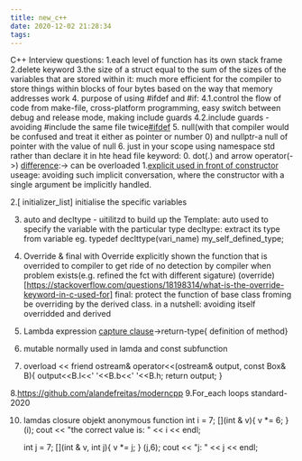 ```yaml
---
title: new_c++
date: 2020-12-02 21:28:34
tags:
---
```


C++ Interview questions:
1.each level of function has its own stack frame
2.delete keyword
3.the size of a struct equal to the sum of the sizes of the variables that are stored within it: much more efficient for the compiler to store things within blocks of four bytes based on the way that memory addresses work
4. purpose of using #ifdef and #if: 
   4.1.control the flow of code from make-file, cross-platform programming, easy switch between debug and release mode, making include guards
   4.2.include guards - avoiding #include the same file twice[#ifdef](https://stackoverflow.com/questions/33117233/what-does-purpose-use-ifdef-and-if-in-c)
5. null(with that compiler would be confused and treat it either as pointer or number 0) and nullptr-a null of pointer with the value of null
6. just in your scope using namespace std rather than declare it in hte head file
 keyword: 
 0. dot(.) and arrow operator(->) [difference](https://stackoverflow.com/questions/1238613/what-is-the-difference-between-the-dot-operator-and-in-c):-> can be overloaded
 1.[explicit used in front of constructor](https://www.geeksforgeeks.org/g-fact-93/)
          useage: avoiding such implicit conversation, where the constructor with a single argument be implicitly handled.

 2.[ initializer_list<T>]   initialise the specific variables

 3. auto and decltype - uitilitzd to build up the Template:
    auto used to specify the variable with the particular type
    decltype: extract its type from variable
    eg. typedef declttype(vari_name) my_self_defined_type;     

 4.  Override & final
     with Override explicitly shown the function that is overrided to compiler to get ride of no detection by compiler when problem exists(e.g. refined the fct with different sigature)  (override)[https://stackoverflow.com/questions/18198314/what-is-the-override-keyword-in-c-used-for] final: protect the function of base class froming be overriding by the derived class.
            in a nutshell: avoiding itself overridded and derived 
 5. Lambda expression [capture clause](parameters)->return-type{ definition of method}

 6. mutable normally used in lamda and const subfunction 

 7.  overload << friend ostream& operator<<(ostream& output, const Box& B){
        output<<B.l<<' '<<B.b<<' '<<B.h;
        return output;
    }

 8.https://github.com/alandefreitas/moderncpp
 9.For_each loops standard-2020

 10. lamdas closure objekt anonymous function 
 int i = 7;
     [](int & v){ v *= 6; } (i);
     cout << "the correct value is: " << i << endl;

     int j = 7;
     [](int & v, int j){ v *= j; } (j,6);
     cout << "j: " << j << endl;